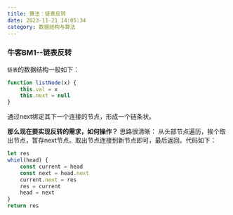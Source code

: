 ```yaml
---
title: 算法：链表反转
date: 2023-11-21 14:05:34
category: 数据结构与算法
---
```


### 牛客BM1--链表反转

`链表`的数据结构一般如下：
```javascript
function listNode(x) {
    this.val = x
    this.next = null
}
```
通过next绑定其下一个连接的节点，形成一个链条状。

**那么现在要实现反转的需求，如何操作？**
思路很清晰： 从头部节点遍历，挨个取出节点，暂存next节点。取出节点连接到新节点即可，最后返回。代码如下：
```javascript
let res
whiel(head) {
    const current = head
    const next = head.next
    current.next = res
    res = current
    head = next
}
return res
```